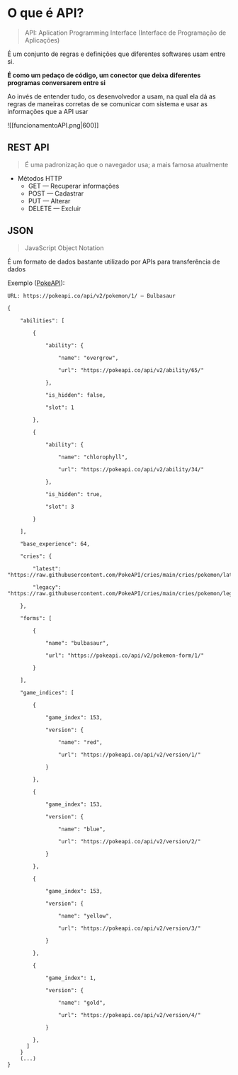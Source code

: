 # O que é API?
> API: Aplication Programming Interface (Interface de Programação de Aplicações)

É um conjunto de regras e definições que diferentes softwares usam entre si.

**É como um pedaço de código, um conector que deixa diferentes programas conversarem entre si**

Ao invés de entender tudo, os desenvolvedor a usam, na qual ela dá as regras de maneiras corretas de se comunicar com sistema e usar as informações que a API usar

![[funcionamentoAPI.png|600]]
## REST API
> É uma padronização que o navegador usa; a mais famosa atualmente
* Métodos HTTP
	* GET — Recuperar informações
	* POST — Cadastrar
	* PUT — Alterar
	* DELETE — Excluir

## JSON
> JavaScript Object Notation
 
É um formato de dados bastante utilizado por APIs para transferência de dados

Exemplo ([PokeAPI](https://pokeapi.co/api/v2/)):
```
URL: https://pokeapi.co/api/v2/pokemon/1/ — Bulbasaur

{

    "abilities": [

        {

            "ability": {

                "name": "overgrow",

                "url": "https://pokeapi.co/api/v2/ability/65/"

            },

            "is_hidden": false,

            "slot": 1

        },

        {

            "ability": {

                "name": "chlorophyll",

                "url": "https://pokeapi.co/api/v2/ability/34/"

            },

            "is_hidden": true,

            "slot": 3

        }

    ],

    "base_experience": 64,

    "cries": {

        "latest": "https://raw.githubusercontent.com/PokeAPI/cries/main/cries/pokemon/latest/1.ogg",

        "legacy": "https://raw.githubusercontent.com/PokeAPI/cries/main/cries/pokemon/legacy/1.ogg"

    },

    "forms": [

        {

            "name": "bulbasaur",

            "url": "https://pokeapi.co/api/v2/pokemon-form/1/"

        }

    ],

    "game_indices": [

        {

            "game_index": 153,

            "version": {

                "name": "red",

                "url": "https://pokeapi.co/api/v2/version/1/"

            }

        },

        {

            "game_index": 153,

            "version": {

                "name": "blue",

                "url": "https://pokeapi.co/api/v2/version/2/"

            }

        },

        {

            "game_index": 153,

            "version": {

                "name": "yellow",

                "url": "https://pokeapi.co/api/v2/version/3/"

            }

        },

        {

            "game_index": 1,

            "version": {

                "name": "gold",

                "url": "https://pokeapi.co/api/v2/version/4/"

            }

        },
      ]
	}
	(...)
}
```